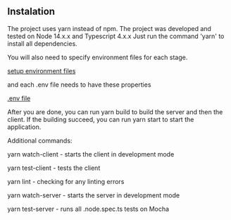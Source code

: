 ## Instalation ##
The project uses yarn instead of npm.
The project was developed and tested on Node 14.x.x and Typescript 4.x.x
Just run the command 'yarn' to install all dependencies.

You will also need to specify environment files for each stage.

[setup environment files](https://i.imgur.com/4d5wEVQ.png)

and each .env file needs to have these properties

[.env file](https://i.imgur.com/qexN0ax.png)

After you are done, you can run yarn build to build the server and then the client.
If the building succeed, you can run yarn start to start the application.

Additional commands:

 yarn watch-client  - starts the client in development mode

 yarn test-client  - tests the client

 yarn lint  - checking for any linting errors

 yarn watch-server  - starts the server in development mode

 yarn test-server  - runs all .node.spec.ts tests on Mocha


